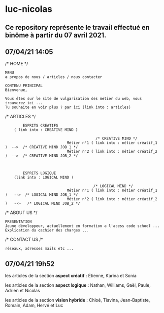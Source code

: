 # luc-nicolas

## Ce repository représente le travail effectué en binôme à partir du 07 avril 2021.



## 07/04/21  14:05


/* HOME */


    MENU 
    a propos de nous / articles / nous contacter

    CONTENU PRINCIPAL
    Bienvenue,

    Vous êtes sur le site de vulgarisation des metier du web, vous trouverez ici ...
    Tu souhaite en voir plus ? par ici (link into : articles)



/* ARTICLES */


            ESPRITS CREATIFS
        ( link into : CREATIVE MIND )

                                             /* CREATIVE MIND */
                                Métier n°1 ( link into : métier créatif_1 )  -->  /* CREATIVE MIND JOB_1 */
                                Métier n°2 ( link into : métier créatif_2 )  -->  /* CREATIVE MIND JOB_2 */



            ESPRITS LOGIQUE
        (link into : LOGICAL MIND )

                                            /* LOGICAL MIND */
                                Métier n°1 ( link into : métier créatif_1 )   -->  /* LOGICAL MIND JOB_1 */
                                Métier n°2 ( link into : métier créatif_2 )   -->   /* LOGICAL MIND JOB_2 */


                                

/* ABOUT US */

    PRESENTATION
    Jeune développeur, actuellement en formation a l'acess code school ...
    Explication du cachier des charges ...



/* CONTACT US /*

    réseaux, adresses mails etc ...

    
## 07/04/21 19h52

les articles de la section **aspect créatif** : 
Etienne, Karina et Sonia

les articles de la section **aspect logique** :
Nathan, Williams, Gaël, Paule, Adrien et Nicolas

les articles de la section **vision hybride** : 
Chloé, Tiavina, Jean-Baptiste, Romain, Adam, Hervé et Luc


